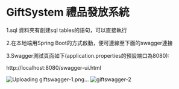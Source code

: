 # GiftSystem 禮品發放系統

1.sql 資料夾有創建sql tables的語句，可以直接執行

2.在本地端用Spring Boot的方式啟動，便可連線至下面的swagger連接

3.Swagger測試頁面如下(application.properties的預設端口為8080):

http://localhost:8080/swagger-ui.html

![Uploading giftswagger-1.png…]()
![giftswagger-2](https://user-images.githubusercontent.com/101760522/160772893-7e29de19-0d71-4e36-ada8-de1c13ec5a35.png)

